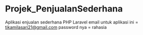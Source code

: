 # Projek_PenjualanSederhana
Aplikasi enjualan sederhana PHP Laravel
email untuk aplikasi ini = tikamilasari21@gmail.com
password nya = rahasia
